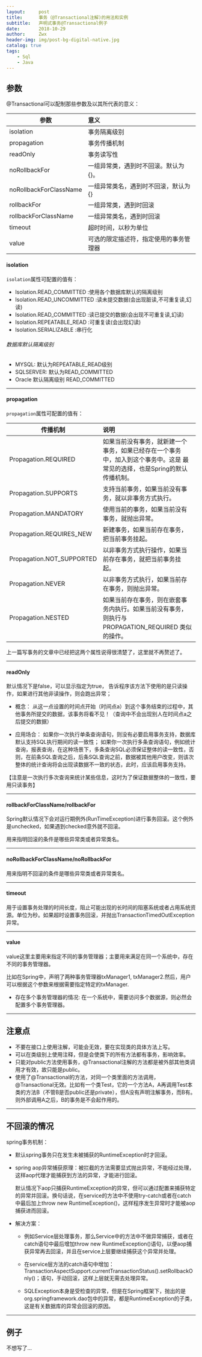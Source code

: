 ```yaml
---
layout:     post
title:      事务（@Transactional注解)的用法和实例
subtitle:   声明式事务@Transactional例子
date:       2018-10-29
author:     Zwx
header-img: img/post-bg-digital-native.jpg
catalog: true
tags:
    - Sql
    - Java
---
```


## 参数

@Transactional可以配制那些参数及以其所代表的意义：

| 参数       | 意义           |
| ------------- |:-------------| 
| isolation     | 事务隔离级别 | 
| propagation | 事务传播机制     |
| readOnly | 事务读写性     |
| noRollbackFor     | 一组异常类，遇到时不回滚。默认为{}。      |
| noRollbackForClassName | 一组异常类名，遇到时不回滚，默认为{}    |
| rollbackFor | 一组异常类，遇到时回滚     |
| rollbackForClassName | 一组异常类名，遇到时回滚      |
| timeout | 超时时间，以秒为单位      |
| value | 可选的限定描述符，指定使用的事务管理器      |

#### isolation

`isolation`属性可配置的值有：

- Isolation.READ_COMMITTED      :使用各个数据库默认的隔离级别
- Isolation.READ_UNCOMMITTED    :读未提交数据(会出现脏读,不可重复读,幻读)
- Isolation.READ_COMMITTED      :读已提交的数据(会出现不可重复读,幻读)
- Isolation.REPEATABLE_READ     :可重复读(会出现幻读)
- Isolation.SERIALIZABLE        :串行化
 
###### 数据库默认隔离级别
- MYSQL: 默认为REPEATABLE_READ级别
- SQLSERVER: 默认为READ_COMMITTED
- Oracle 默认隔离级别 READ_COMMITTED

----
#### propagation
`propagation`属性可配置的值有：

| 传播机制        | 说明           |
| ------------- |:-------------| 
| Propagation.REQUIRED     | 如果当前没有事务，就新建一个事务，如果已经存在一个事务中，加入到这个事务中。这是 最常见的选择，也是Spring的默认传播机制。 | 
| Propagation.SUPPORTS     | 支持当前事务，如果当前没有事务，就以非事务方式执行。      |
| Propagation.MANDATORY | 使用当前的事务，如果当前没有事务，就抛出异常。    |
| Propagation.REQUIRES_NEW | 新建事务，如果当前存在事务，把当前事务挂起。     |
| Propagation.NOT_SUPPORTED | 以非事务方式执行操作，如果当前存在事务，就把当前事务挂起。     |
| Propagation.NEVER | 以非事务方式执行，如果当前存在事务，则抛出异常。     |
| Propagation.NESTED | 如果当前存在事务，则在嵌套事务内执行。如果当前没有事务，则执行与 PROPAGATION_REQUIRED 类似的操作。      |

上一篇写事务的文章中已经把这两个属性说得很清楚了，这里就不再赘述了。

----
#### readOnly

默认情况下是false，可以显示指定为true， 告诉程序该方法下使用的是只读操作，如果进行其他非读操作，则会跑出异常；

- 概念：
从这一点设置的时间点开始（时间点a）到这个事务结束的过程中，其他事务所提交的数据，该事务将看不见！（查询中不会出现别人在时间点a之后提交的数据）

- 应用场合：
如果你一次执行单条查询语句，则没有必要启用事务支持，数据库默认支持SQL执行期间的读一致性； 
如果你一次执行多条查询语句，例如统计查询，报表查询，在这种场景下，多条查询SQL必须保证整体的读一致性，否则，在前条SQL查询之后，后条SQL查询之前，数据被其他用户改变，则该次整体的统计查询将会出现读数据不一致的状态，此时，应该启用事务支持。

【注意是一次执行多次查询来统计某些信息，这时为了保证数据整体的一致性，要用只读事务】

----
#### rollbackForClassName/rollbackFor

Spring默认情况下会对运行期例外(RunTimeException)进行事务回滚。这个例外是unchecked，如果遇到checked意外就不回滚。

用来指明回滚的条件是哪些异常类或者异常类名。

---
#### noRollbackForClassName/noRollbackFor

用来指明不回滚的条件是哪些异常类或者异常类名。

---
#### timeout

用于设置事务处理的时间长度，阻止可能出现的长时间的阻塞系统或者占用系统资源。单位为秒。如果超时设置事务回滚，并抛出TransactionTimedOutException异常。

---
#### value

value这里主要用来指定不同的事务管理器；主要用来满足在同一个系统中，存在不同的事务管理器。

比如在Spring中，声明了两种事务管理器txManager1, txManager2.然后，用户可以根据这个参数来根据需要指定特定的txManager.

- 存在多个事务管理器的情况: 在一个系统中，需要访问多个数据源，则必然会配置多个事务管理器。

---
## 注意点

- 不要在接口上使用注解，可能会无效，要在实现类的具体方法上写。
- 可以在类级别上使用注释，但是会使类下的所有方法都有事务，影响效率。
- 只能对public方法使用事务，@Transactional注解的方法都是被外部其他类调用才有效，故只能是public。
- 使用了@Transactional的方法，对同一个类里面的方法调用， @Transactional无效。比如有一个类Test，它的一个方法A，A再调用Test本类的方法B（不管B是否public还是private），但A没有声明注解事务，而B有。则外部调用A之后，B的事务是不会起作用的。


---
## 不回滚的情况
 spring事务机制：
- 默认spring事务只在发生未被捕获的RuntimeException时才回滚。
- spring aop异常捕获原理：被拦截的方法需要显式抛出异常，不能经过处理，这样aop代理才能捕获到方法的异常，才能进行回滚。

    默认情况下aop只捕获RuntimeException的异常，但可以通过配置来捕获特定的异常并回滚。换句话说，在service的方法中不使用try-catch或者在catch中最后加上throw new RuntimeException()，这样程序发生异常时才能被aop捕获进而回滚。
- 解决方案：

   - 例如Service层处理事务，那么Service中的方法中不做异常捕获，或者在catch语句中最后增加throw new RuntimeException()语句，以便aop捕获异常再去回滚，并且在service上层要继续捕获这个异常并处理。

   - 在service层方法的catch语句中增加：TransactionAspectSupport.currentTransactionStatus().setRollbackOnly()；语句，手动回滚，这样上层就无需去处理异常。
   
   - SQLException本身是受检查的异常，但是在Spring框架下，抛出的是org.springframework.dao包中的异常，都是RuntimeException的子类，这是有关数据库的异常会回滚的原因。
   
---
## 例子
 不想写了...
